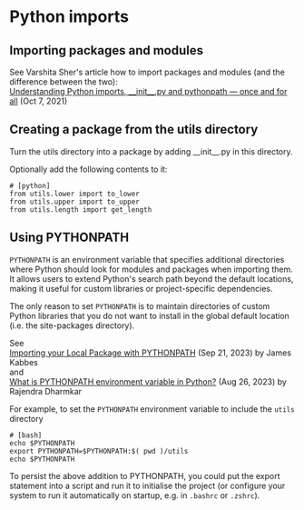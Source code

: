 # Python imports

## Importing packages and modules

See Varshita Sher's article how to import packages and modules (and the
difference between the two): \
[Understanding Python imports, \_\_init\_\_.py and pythonpath &mdash; once and for all](https://medium.com/data-science/understanding-python-imports-init-py-and-pythonpath-once-and-for-all-4c5249ab6355) (Oct 7, 2021)

## Creating a package from the utils directory

Turn the utils directory into a package by adding \_\_init\_\_.py in this directory.

Optionally add the following contents to it:

```
# [python]
from utils.lower import to_lower
from utils.upper import to_upper
from utils.length import get_length
```

## Using PYTHONPATH

`PYTHONPATH` is an environment variable that specifies additional directories
where Python should look for modules and packages when importing them. It allows
users to extend Python's search path beyond the default locations, making it
useful for custom libraries or project-specific dependencies.

The only reason to set `PYTHONPATH` is to maintain directories of custom
Python libraries that you do not want to install in the global default location
(i.e. the site-packages directory).

See \
[Importing your Local Package with PYTHONPATH](https://medium.com/@jameskabbes/importing-your-local-package-with-pythonpath-c459dc209c7)
(Sep 21, 2023) by James Kabbes \
and \
[What is PYTHONPATH environment variable in Python?](https://www.tutorialspoint.com/What-is-PYTHONPATH-environment-variable-in-Python) (Aug 26, 2023) by Rajendra Dharmkar

For example, to set the `PYTHONPATH` environment variable to include the `utils` directory

```
# [bash]
echo $PYTHONPATH
export PYTHONPATH=$PYTHONPATH:$( pwd )/utils
echo $PYTHONPATH
```

To persist the above addition to PYTHONPATH, you could put the export statement
into a script and run it to initialise the project (or configure your system to
run it automatically on startup, e.g. in `.bashrc` or `.zshrc`).

